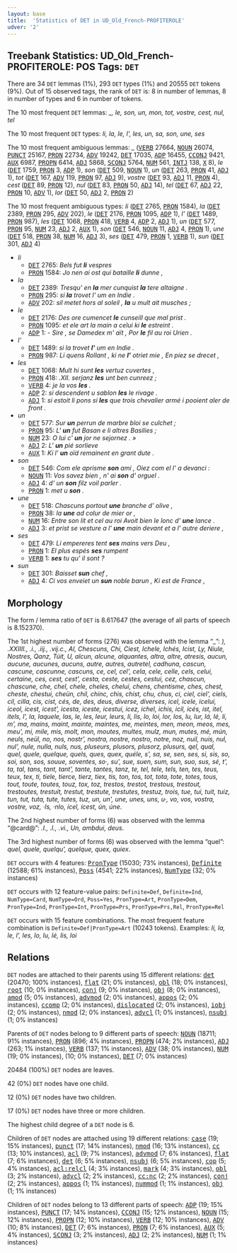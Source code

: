 ```yaml
---
layout: base
title:  'Statistics of DET in UD_Old_French-PROFITEROLE'
udver: '2'
---
```


## Treebank Statistics: UD_Old_French-PROFITEROLE: POS Tags: `DET`

There are 34 `DET` lemmas (1%), 293 `DET` types (1%) and 20555 `DET` tokens (9%).
Out of 15 observed tags, the rank of `DET` is: 8 in number of lemmas, 8 in number of types and 6 in number of tokens.

The 10 most frequent `DET` lemmas: <em>_, le, son, un, mon, tot, vostre, cest, nul, tel</em>

The 10 most frequent `DET` types:  <em>li, la, le, l', les, un, sa, son, une, ses</em>

The 10 most frequent ambiguous lemmas: <em>_</em> (<tt><a href="fro_profiterole-pos-VERB.html">VERB</a></tt> 27664, <tt><a href="fro_profiterole-pos-NOUN.html">NOUN</a></tt> 26074, <tt><a href="fro_profiterole-pos-PUNCT.html">PUNCT</a></tt> 25167, <tt><a href="fro_profiterole-pos-PRON.html">PRON</a></tt> 22734, <tt><a href="fro_profiterole-pos-ADV.html">ADV</a></tt> 19242, <tt><a href="fro_profiterole-pos-DET.html">DET</a></tt> 17035, <tt><a href="fro_profiterole-pos-ADP.html">ADP</a></tt> 16455, <tt><a href="fro_profiterole-pos-CCONJ.html">CCONJ</a></tt> 9421, <tt><a href="fro_profiterole-pos-AUX.html">AUX</a></tt> 6987, <tt><a href="fro_profiterole-pos-PROPN.html">PROPN</a></tt> 6414, <tt><a href="fro_profiterole-pos-ADJ.html">ADJ</a></tt> 5868, <tt><a href="fro_profiterole-pos-SCONJ.html">SCONJ</a></tt> 5764, <tt><a href="fro_profiterole-pos-NUM.html">NUM</a></tt> 561, <tt><a href="fro_profiterole-pos-INTJ.html">INTJ</a></tt> 138, <tt><a href="fro_profiterole-pos-X.html">X</a></tt> 8), <em>le</em> (<tt><a href="fro_profiterole-pos-DET.html">DET</a></tt> 1759, <tt><a href="fro_profiterole-pos-PRON.html">PRON</a></tt> 3, <tt><a href="fro_profiterole-pos-ADP.html">ADP</a></tt> 1), <em>son</em> (<tt><a href="fro_profiterole-pos-DET.html">DET</a></tt> 509, <tt><a href="fro_profiterole-pos-NOUN.html">NOUN</a></tt> 1), <em>un</em> (<tt><a href="fro_profiterole-pos-DET.html">DET</a></tt> 263, <tt><a href="fro_profiterole-pos-PRON.html">PRON</a></tt> 41, <tt><a href="fro_profiterole-pos-ADJ.html">ADJ</a></tt> 1), <em>tot</em> (<tt><a href="fro_profiterole-pos-DET.html">DET</a></tt> 167, <tt><a href="fro_profiterole-pos-ADV.html">ADV</a></tt> 119, <tt><a href="fro_profiterole-pos-PRON.html">PRON</a></tt> 97, <tt><a href="fro_profiterole-pos-ADJ.html">ADJ</a></tt> 9), <em>vostre</em> (<tt><a href="fro_profiterole-pos-DET.html">DET</a></tt> 93, <tt><a href="fro_profiterole-pos-ADJ.html">ADJ</a></tt> 11, <tt><a href="fro_profiterole-pos-PRON.html">PRON</a></tt> 4), <em>cest</em> (<tt><a href="fro_profiterole-pos-DET.html">DET</a></tt> 89, <tt><a href="fro_profiterole-pos-PRON.html">PRON</a></tt> 12), <em>nul</em> (<tt><a href="fro_profiterole-pos-DET.html">DET</a></tt> 83, <tt><a href="fro_profiterole-pos-PRON.html">PRON</a></tt> 50, <tt><a href="fro_profiterole-pos-ADJ.html">ADJ</a></tt> 14), <em>tel</em> (<tt><a href="fro_profiterole-pos-DET.html">DET</a></tt> 67, <tt><a href="fro_profiterole-pos-ADJ.html">ADJ</a></tt> 22, <tt><a href="fro_profiterole-pos-PRON.html">PRON</a></tt> 10, <tt><a href="fro_profiterole-pos-ADV.html">ADV</a></tt> 1), <em>lor</em> (<tt><a href="fro_profiterole-pos-DET.html">DET</a></tt> 50, <tt><a href="fro_profiterole-pos-ADJ.html">ADJ</a></tt> 2, <tt><a href="fro_profiterole-pos-PRON.html">PRON</a></tt> 2)

The 10 most frequent ambiguous types:  <em>li</em> (<tt><a href="fro_profiterole-pos-DET.html">DET</a></tt> 2765, <tt><a href="fro_profiterole-pos-PRON.html">PRON</a></tt> 1584), <em>la</em> (<tt><a href="fro_profiterole-pos-DET.html">DET</a></tt> 2389, <tt><a href="fro_profiterole-pos-PRON.html">PRON</a></tt> 295, <tt><a href="fro_profiterole-pos-ADV.html">ADV</a></tt> 202), <em>le</em> (<tt><a href="fro_profiterole-pos-DET.html">DET</a></tt> 2176, <tt><a href="fro_profiterole-pos-PRON.html">PRON</a></tt> 1095, <tt><a href="fro_profiterole-pos-ADP.html">ADP</a></tt> 1), <em>l'</em> (<tt><a href="fro_profiterole-pos-DET.html">DET</a></tt> 1489, <tt><a href="fro_profiterole-pos-PRON.html">PRON</a></tt> 987), <em>les</em> (<tt><a href="fro_profiterole-pos-DET.html">DET</a></tt> 1068, <tt><a href="fro_profiterole-pos-PRON.html">PRON</a></tt> 418, <tt><a href="fro_profiterole-pos-VERB.html">VERB</a></tt> 4, <tt><a href="fro_profiterole-pos-ADP.html">ADP</a></tt> 2, <tt><a href="fro_profiterole-pos-ADJ.html">ADJ</a></tt> 1), <em>un</em> (<tt><a href="fro_profiterole-pos-DET.html">DET</a></tt> 577, <tt><a href="fro_profiterole-pos-PRON.html">PRON</a></tt> 95, <tt><a href="fro_profiterole-pos-NUM.html">NUM</a></tt> 23, <tt><a href="fro_profiterole-pos-ADJ.html">ADJ</a></tt> 2, <tt><a href="fro_profiterole-pos-AUX.html">AUX</a></tt> 1), <em>son</em> (<tt><a href="fro_profiterole-pos-DET.html">DET</a></tt> 546, <tt><a href="fro_profiterole-pos-NOUN.html">NOUN</a></tt> 11, <tt><a href="fro_profiterole-pos-ADJ.html">ADJ</a></tt> 4, <tt><a href="fro_profiterole-pos-PRON.html">PRON</a></tt> 1), <em>une</em> (<tt><a href="fro_profiterole-pos-DET.html">DET</a></tt> 518, <tt><a href="fro_profiterole-pos-PRON.html">PRON</a></tt> 38, <tt><a href="fro_profiterole-pos-NUM.html">NUM</a></tt> 16, <tt><a href="fro_profiterole-pos-ADJ.html">ADJ</a></tt> 3), <em>ses</em> (<tt><a href="fro_profiterole-pos-DET.html">DET</a></tt> 479, <tt><a href="fro_profiterole-pos-PRON.html">PRON</a></tt> 1, <tt><a href="fro_profiterole-pos-VERB.html">VERB</a></tt> 1), <em>sun</em> (<tt><a href="fro_profiterole-pos-DET.html">DET</a></tt> 301, <tt><a href="fro_profiterole-pos-ADJ.html">ADJ</a></tt> 4)


* <em>li</em>
  * <tt><a href="fro_profiterole-pos-DET.html">DET</a></tt> 2765: <em>Bels fut <b>li</b> vespres</em>
  * <tt><a href="fro_profiterole-pos-PRON.html">PRON</a></tt> 1584: <em>Jo nen ai ost qui bataille <b>li</b> dunne ,</em>
* <em>la</em>
  * <tt><a href="fro_profiterole-pos-DET.html">DET</a></tt> 2389: <em>Tresqu' en <b>la</b> mer cunquist <b>la</b> tere altaigne .</em>
  * <tt><a href="fro_profiterole-pos-PRON.html">PRON</a></tt> 295: <em>si <b>la</b> trovet l' um en Indie .</em>
  * <tt><a href="fro_profiterole-pos-ADV.html">ADV</a></tt> 202: <em>sil metet hors al soleil , <b>la</b> u mult ait musches ;</em>
* <em>le</em>
  * <tt><a href="fro_profiterole-pos-DET.html">DET</a></tt> 2176: <em>Des ore cumencet <b>le</b> cunseill que mal prist .</em>
  * <tt><a href="fro_profiterole-pos-PRON.html">PRON</a></tt> 1095: <em>et ele art la main a celui ki <b>le</b> estreint .</em>
  * <tt><a href="fro_profiterole-pos-ADP.html">ADP</a></tt> 1: <em>- Sire , se Damedex m' aït , Por <b>le</b> fil au roi Urien .</em>
* <em>l'</em>
  * <tt><a href="fro_profiterole-pos-DET.html">DET</a></tt> 1489: <em>si la trovet <b>l'</b> um en Indie .</em>
  * <tt><a href="fro_profiterole-pos-PRON.html">PRON</a></tt> 987: <em>Li quens Rollant , ki ne <b>l'</b> otriet mie , En piez se drecet ,</em>
* <em>les</em>
  * <tt><a href="fro_profiterole-pos-DET.html">DET</a></tt> 1068: <em>Mult hi sunt <b>les</b> vertuz cuvertes ,</em>
  * <tt><a href="fro_profiterole-pos-PRON.html">PRON</a></tt> 418: <em>.XII. serjanz <b>les</b> unt ben cunreez ;</em>
  * <tt><a href="fro_profiterole-pos-VERB.html">VERB</a></tt> 4: <em>je la vos <b>les</b> .</em>
  * <tt><a href="fro_profiterole-pos-ADP.html">ADP</a></tt> 2: <em>si descendent u sablon <b>les</b> le rivage .</em>
  * <tt><a href="fro_profiterole-pos-ADJ.html">ADJ</a></tt> 1: <em>si estoit li pons si <b>les</b> que trois chevalier armé i pooient aler de front .</em>
* <em>un</em>
  * <tt><a href="fro_profiterole-pos-DET.html">DET</a></tt> 577: <em>Sur <b>un</b> perrun de marbre bloi se culchet ;</em>
  * <tt><a href="fro_profiterole-pos-PRON.html">PRON</a></tt> 95: <em>L' <b>un</b> fut Basan e li altres Basilies ;</em>
  * <tt><a href="fro_profiterole-pos-NUM.html">NUM</a></tt> 23: <em>O lui c' <b>un</b> jor ne sejornez . »</em>
  * <tt><a href="fro_profiterole-pos-ADJ.html">ADJ</a></tt> 2: <em>L' <b>un</b> pié sorlieve</em>
  * <tt><a href="fro_profiterole-pos-AUX.html">AUX</a></tt> 1: <em>Ki l' <b>un</b> oïd remainent en grant dute .</em>
* <em>son</em>
  * <tt><a href="fro_profiterole-pos-DET.html">DET</a></tt> 546: <em>Com ele aprisme <b>son</b> ami , Oiez com el l' a devanci :</em>
  * <tt><a href="fro_profiterole-pos-NOUN.html">NOUN</a></tt> 11: <em>Vos savez bien , n' ai <b>son</b> d' orguel .</em>
  * <tt><a href="fro_profiterole-pos-ADJ.html">ADJ</a></tt> 4: <em>d' un <b>son</b> filz voil parler .</em>
  * <tt><a href="fro_profiterole-pos-PRON.html">PRON</a></tt> 1: <em>met u <b>son</b> .</em>
* <em>une</em>
  * <tt><a href="fro_profiterole-pos-DET.html">DET</a></tt> 518: <em>Chascuns portout <b>une</b> branche d' olive ,</em>
  * <tt><a href="fro_profiterole-pos-PRON.html">PRON</a></tt> 38: <em>la <b>une</b> ad colur de mier or ,</em>
  * <tt><a href="fro_profiterole-pos-NUM.html">NUM</a></tt> 16: <em>Entre son lit et cel au roi Avoit bien le lonc d' <b>une</b> lance .</em>
  * <tt><a href="fro_profiterole-pos-ADJ.html">ADJ</a></tt> 3: <em>et prist se vesture a l' <b>une</b> main devant et a l' autre deriere ,</em>
* <em>ses</em>
  * <tt><a href="fro_profiterole-pos-DET.html">DET</a></tt> 479: <em>Li empereres tent <b>ses</b> mains vers Deu ,</em>
  * <tt><a href="fro_profiterole-pos-PRON.html">PRON</a></tt> 1: <em>El plus espés <b>ses</b> rumpent</em>
  * <tt><a href="fro_profiterole-pos-VERB.html">VERB</a></tt> 1: <em><b>ses</b> tu qu' il sont ?</em>
* <em>sun</em>
  * <tt><a href="fro_profiterole-pos-DET.html">DET</a></tt> 301: <em>Baisset <b>sun</b> chef ,</em>
  * <tt><a href="fro_profiterole-pos-ADJ.html">ADJ</a></tt> 4: <em>Ci vos enveiet un <b>sun</b> noble barun , Ki est de France ,</em>

## Morphology

The form / lemma ratio of `DET` is 8.617647 (the average of all parts of speech is 8.152370).

The 1st highest number of forms (276) was observed with the lemma “_”: <em>), .XXIIII., .i., .iij., .vij.c., Al, Chescuns, Chi, Ciest, Ichele, Ichés, Icist, Ly, Niule, Nostres, Qanz, Túit, U, alcun, alcune, alquantes, altra, altre, atresis, aucun, aucune, aucunes, aucuns, autre, autres, autretel, cadhuna, cascun, cascune, cascunne, cascuns, ce, cel, cel', cela, cele, celle, cels, celui, certaine, ces, cest, cest', cesta, ceste, cestes, cestui, cez, chascun, chascune, che, chel, chele, cheles, chelui, chens, chentisme, ches, chest, cheste, chestui, cheün, chil, chinc, chis, chist, chu, chus, ci, ciel, ciel', ciels, cil, cilla, cis, cist, cés, de, des, deus, diverse, diverses, icel, icele, icelui, iceol, icest, icest', icesta, iceste, icestui, icez, ichel, ichis, icil, icés, ist, itel, itels, l', la, laquele, las, le, les, leur, leurs, li, lis, lo, loi, lor, los, lu, lur, lá, lé, lí, m', ma, mains, maint, mainte, maintes, me, meintes, men, meon, meos, mes, meu', mi, mile, mis, molt, mon, moutes, multes, mulz, mun, mutes, mé, mún, neuls, neül, no, nos, nostr', nostra, nostre, nostro, notre, noz, nuil, nuis, nul, nul', nule, nulla, nuls, nus, pluseurs, plusors, plusorz, plusurs, qel, qual, quel, quele, quelque, quels, ques, quex, quéle, s', sa, se, sen, ses, si, sis, so, soi, son, sos, souue, soventes, so·, su', sue, suen, sum, sun, suo, sus, sé, t', ta, tal, tans, tant, tant', tante, tantes, tanz, te, tel, tele, tels, ten, tes, teus, teux, tex, ti, tiele, tierce, tierz, tiex, tis, ton, tos, tot, tota, tote, totes, tous, tout, toute, toutes, touz, tox, toz, trestos, trestot, trestous, trestout, trestoutes, trestuit, trestut, trestute, trestutes, trestuz, trois, tue, tui, tuit, tuiz, tun, tut, tuta, tute, tutes, tuz, un, un', une, unes, uns, u·, vo, vos, vostra, vostre, voz, ·ls, ·nlo, ícel, ícest, ún, úne</em>.

The 2nd highest number of forms (6) was observed with the lemma “@card@”: <em>.I., .l., .vi., Un, ambdui, deus</em>.

The 3rd highest number of forms (6) was observed with the lemma “quel”: <em>quel, quele, quelqu', quelque, quex, quiex</em>.

`DET` occurs with 4 features: <tt><a href="fro_profiterole-feat-PronType.html">PronType</a></tt> (15030; 73% instances), <tt><a href="fro_profiterole-feat-Definite.html">Definite</a></tt> (12588; 61% instances), <tt><a href="fro_profiterole-feat-Poss.html">Poss</a></tt> (4541; 22% instances), <tt><a href="fro_profiterole-feat-NumType.html">NumType</a></tt> (32; 0% instances)

`DET` occurs with 12 feature-value pairs: `Definite=Def`, `Definite=Ind`, `NumType=Card`, `NumType=Ord`, `Poss=Yes`, `PronType=Art`, `PronType=Dem`, `PronType=Ind`, `PronType=Int`, `PronType=Prs`, `PronType=Prs,Rel`, `PronType=Rel`

`DET` occurs with 15 feature combinations.
The most frequent feature combination is `Definite=Def|PronType=Art` (10243 tokens).
Examples: <em>li, la, le, l', les, lo, lu, lé, lis, loi</em>


## Relations

`DET` nodes are attached to their parents using 15 different relations: <tt><a href="fro_profiterole-dep-det.html">det</a></tt> (20470; 100% instances), <tt><a href="fro_profiterole-dep-flat.html">flat</a></tt> (21; 0% instances), <tt><a href="fro_profiterole-dep-obl.html">obl</a></tt> (18; 0% instances), <tt><a href="fro_profiterole-dep-root.html">root</a></tt> (10; 0% instances), <tt><a href="fro_profiterole-dep-conj.html">conj</a></tt> (9; 0% instances), <tt><a href="fro_profiterole-dep-obj.html">obj</a></tt> (8; 0% instances), <tt><a href="fro_profiterole-dep-amod.html">amod</a></tt> (5; 0% instances), <tt><a href="fro_profiterole-dep-advmod.html">advmod</a></tt> (2; 0% instances), <tt><a href="fro_profiterole-dep-appos.html">appos</a></tt> (2; 0% instances), <tt><a href="fro_profiterole-dep-ccomp.html">ccomp</a></tt> (2; 0% instances), <tt><a href="fro_profiterole-dep-dislocated.html">dislocated</a></tt> (2; 0% instances), <tt><a href="fro_profiterole-dep-iobj.html">iobj</a></tt> (2; 0% instances), <tt><a href="fro_profiterole-dep-nmod.html">nmod</a></tt> (2; 0% instances), <tt><a href="fro_profiterole-dep-advcl.html">advcl</a></tt> (1; 0% instances), <tt><a href="fro_profiterole-dep-nsubj.html">nsubj</a></tt> (1; 0% instances)

Parents of `DET` nodes belong to 9 different parts of speech: <tt><a href="fro_profiterole-pos-NOUN.html">NOUN</a></tt> (18711; 91% instances), <tt><a href="fro_profiterole-pos-PRON.html">PRON</a></tt> (896; 4% instances), <tt><a href="fro_profiterole-pos-PROPN.html">PROPN</a></tt> (474; 2% instances), <tt><a href="fro_profiterole-pos-ADJ.html">ADJ</a></tt> (263; 1% instances), <tt><a href="fro_profiterole-pos-VERB.html">VERB</a></tt> (137; 1% instances), <tt><a href="fro_profiterole-pos-ADV.html">ADV</a></tt> (38; 0% instances), <tt><a href="fro_profiterole-pos-NUM.html">NUM</a></tt> (19; 0% instances),  (10; 0% instances), <tt><a href="fro_profiterole-pos-DET.html">DET</a></tt> (7; 0% instances)

20484 (100%) `DET` nodes are leaves.

42 (0%) `DET` nodes have one child.

12 (0%) `DET` nodes have two children.

17 (0%) `DET` nodes have three or more children.

The highest child degree of a `DET` node is 6.

Children of `DET` nodes are attached using 19 different relations: <tt><a href="fro_profiterole-dep-case.html">case</a></tt> (19; 15% instances), <tt><a href="fro_profiterole-dep-punct.html">punct</a></tt> (17; 14% instances), <tt><a href="fro_profiterole-dep-nmod.html">nmod</a></tt> (16; 13% instances), <tt><a href="fro_profiterole-dep-cc.html">cc</a></tt> (13; 10% instances), <tt><a href="fro_profiterole-dep-acl.html">acl</a></tt> (9; 7% instances), <tt><a href="fro_profiterole-dep-advmod.html">advmod</a></tt> (7; 6% instances), <tt><a href="fro_profiterole-dep-flat.html">flat</a></tt> (7; 6% instances), <tt><a href="fro_profiterole-dep-det.html">det</a></tt> (6; 5% instances), <tt><a href="fro_profiterole-dep-nsubj.html">nsubj</a></tt> (6; 5% instances), <tt><a href="fro_profiterole-dep-cop.html">cop</a></tt> (5; 4% instances), <tt><a href="fro_profiterole-dep-acl-relcl.html">acl:relcl</a></tt> (4; 3% instances), <tt><a href="fro_profiterole-dep-mark.html">mark</a></tt> (4; 3% instances), <tt><a href="fro_profiterole-dep-obl.html">obl</a></tt> (3; 2% instances), <tt><a href="fro_profiterole-dep-advcl.html">advcl</a></tt> (2; 2% instances), <tt><a href="fro_profiterole-dep-cc-nc.html">cc:nc</a></tt> (2; 2% instances), <tt><a href="fro_profiterole-dep-conj.html">conj</a></tt> (2; 2% instances), <tt><a href="fro_profiterole-dep-appos.html">appos</a></tt> (1; 1% instances), <tt><a href="fro_profiterole-dep-nummod.html">nummod</a></tt> (1; 1% instances), <tt><a href="fro_profiterole-dep-obj.html">obj</a></tt> (1; 1% instances)

Children of `DET` nodes belong to 13 different parts of speech: <tt><a href="fro_profiterole-pos-ADP.html">ADP</a></tt> (19; 15% instances), <tt><a href="fro_profiterole-pos-PUNCT.html">PUNCT</a></tt> (17; 14% instances), <tt><a href="fro_profiterole-pos-CCONJ.html">CCONJ</a></tt> (15; 12% instances), <tt><a href="fro_profiterole-pos-NOUN.html">NOUN</a></tt> (15; 12% instances), <tt><a href="fro_profiterole-pos-PROPN.html">PROPN</a></tt> (12; 10% instances), <tt><a href="fro_profiterole-pos-VERB.html">VERB</a></tt> (12; 10% instances), <tt><a href="fro_profiterole-pos-ADV.html">ADV</a></tt> (10; 8% instances), <tt><a href="fro_profiterole-pos-DET.html">DET</a></tt> (7; 6% instances), <tt><a href="fro_profiterole-pos-PRON.html">PRON</a></tt> (7; 6% instances), <tt><a href="fro_profiterole-pos-AUX.html">AUX</a></tt> (5; 4% instances), <tt><a href="fro_profiterole-pos-SCONJ.html">SCONJ</a></tt> (3; 2% instances), <tt><a href="fro_profiterole-pos-ADJ.html">ADJ</a></tt> (2; 2% instances), <tt><a href="fro_profiterole-pos-NUM.html">NUM</a></tt> (1; 1% instances)

